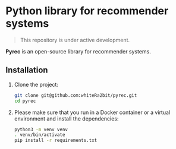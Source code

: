 # Python library for recommender systems

> This repository is under active development.

**Pyrec** is an open-source library for recommender systems. 

## Installation

1. Clone the project:
    ```bash
    git clone git@github.com:whiteRa2bit/pyrec.git
    cd pyrec
    ```

2. Please make sure that you run in a Docker container or a virtual environment and install the dependencies:
    ```bash
    python3 -m venv venv
    . venv/bin/activate
    pip install -r requirements.txt
    ```
